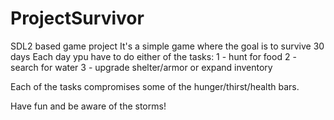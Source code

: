 # ProjectSurvivor
SDL2 based game project
It's a simple game where the goal is to survive 30 days
Each day ypu have to do either of the tasks:
1 - hunt for food
2 - search for water
3 - upgrade shelter/armor or expand inventory

Each of the tasks compromises some of the hunger/thirst/health bars.

Have fun and be aware of the storms!
